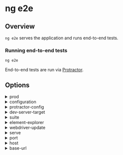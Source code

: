 <!-- Links in /docs/documentation should NOT have `.md` at the end, because they end up in our wiki at release. -->

# ng e2e

## Overview
`ng e2e` serves the application and runs end-to-end tests.

### Running end-to-end tests

```bash
ng e2e
```

End-to-end tests are run via [Protractor](https://angular.github.io/protractor/).

## Options
<details>
  <summary>prod</summary>
  <p>
    <code>--prod</code>
  </p>
  <p>
    Flag to set configuration to "prod".
  </p>
</details>
<details>
  <summary>configuration</summary>
  <p>
    <code>--configuration</code> (alias: <code>-c</code>)
  </p>
  <p>
    Specify the configuration to use.
  </p>
</details>
<details>
  <summary>protractor-config</summary>
  <p>
    <code>--protractor-config</code>
  </p>
  <p>
    The name of the Protractor configuration file.
  </p>
</details>
<details>
  <summary>dev-server-target</summary>
  <p>
    <code>--dev-server-target</code>
  </p>
  <p>
    Dev server target to run tests against.
  </p>
</details>
<details>
  <summary>suite</summary>
  <p>
    <code>--suite</code>
  </p>
  <p>
    Override suite in the protractor config.
  </p>
</details>
<details>
  <summary>element-explorer</summary>
  <p>
    <code>--element-explorer</code>
  </p>
  <p>
    Start Protractor's Element Explorer for debugging.
  </p>
</details>
<details>
  <summary>webdriver-update</summary>
  <p>
    <code>--webdriver-update</code>
  </p>
  <p>
    Try to update webdriver.
  </p>
</details>
<details>
  <summary>serve</summary>
  <p>
    <code>--serve</code>
  </p>
  <p>
    Compile and Serve the app.
  </p>
</details>
<details>
  <summary>port</summary>
  <p>
    <code>--port</code>
  </p>
  <p>
    The port to use to serve the application.
  </p>
</details>
<details>
  <summary>host</summary>
  <p>
    <code>--host</code>
  </p>
  <p>
    Host to listen on.
  </p>
</details>
<details>
  <summary>base-url</summary>
  <p>
    <code>--base-url</code>
  </p>
  <p>
    Base URL for protractor to connect to.
  </p>
</details>
